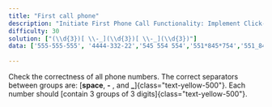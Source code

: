 ```yaml
---
title: "First call phone"
description: "Initiate First Phone Call Functionality: Implement Click-to-Call Features."
difficulty: 30
solution: ["(\\d{3})[ \\-_](\\d{3})[ \\-_](\\d{3})"]
data: ['555-555-555', '4444-332-22','545 554 554','551*845*754','551_845_754', '332-12a-332']
        
---
```


Check the correctness of all phone numbers. The correct separators between groups are: [**space**, **-** , and **_**]{class="text-yellow-500"}. Each number should [contain 3 groups of 3 digits]{class="text-yellow-500"}.